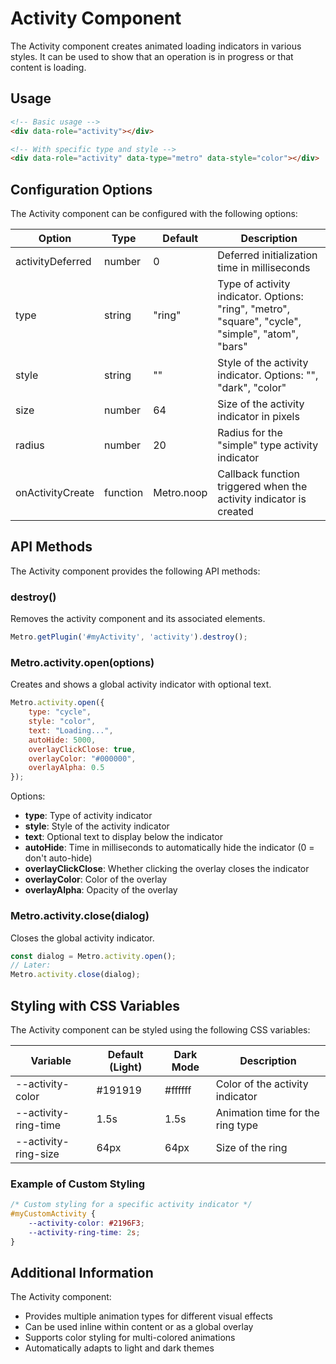 # Activity Component

The Activity component creates animated loading indicators in various styles. It can be used to show that an operation is in progress or that content is loading.

## Usage

```html
<!-- Basic usage -->
<div data-role="activity"></div>

<!-- With specific type and style -->
<div data-role="activity" data-type="metro" data-style="color"></div>
```

## Configuration Options

The Activity component can be configured with the following options:

| Option | Type | Default | Description |
| ------ | ---- | ------- | ----------- |
| activityDeferred | number | 0 | Deferred initialization time in milliseconds |
| type | string | "ring" | Type of activity indicator. Options: "ring", "metro", "square", "cycle", "simple", "atom", "bars" |
| style | string | "" | Style of the activity indicator. Options: "", "dark", "color" |
| size | number | 64 | Size of the activity indicator in pixels |
| radius | number | 20 | Radius for the "simple" type activity indicator |
| onActivityCreate | function | Metro.noop | Callback function triggered when the activity indicator is created |

## API Methods

The Activity component provides the following API methods:

### destroy()

Removes the activity component and its associated elements.

```javascript
Metro.getPlugin('#myActivity', 'activity').destroy();
```

### Metro.activity.open(options)

Creates and shows a global activity indicator with optional text.

```javascript
Metro.activity.open({
    type: "cycle",
    style: "color",
    text: "Loading...",
    autoHide: 5000,
    overlayClickClose: true,
    overlayColor: "#000000",
    overlayAlpha: 0.5
});
```

Options:
- **type**: Type of activity indicator
- **style**: Style of the activity indicator
- **text**: Optional text to display below the indicator
- **autoHide**: Time in milliseconds to automatically hide the indicator (0 = don't auto-hide)
- **overlayClickClose**: Whether clicking the overlay closes the indicator
- **overlayColor**: Color of the overlay
- **overlayAlpha**: Opacity of the overlay

### Metro.activity.close(dialog)

Closes the global activity indicator.

```javascript
const dialog = Metro.activity.open();
// Later:
Metro.activity.close(dialog);
```

## Styling with CSS Variables

The Activity component can be styled using the following CSS variables:

| Variable | Default (Light) | Dark Mode | Description |
| -------- | --------------- | --------- | ----------- |
| --activity-color | #191919 | #ffffff | Color of the activity indicator |
| --activity-ring-time | 1.5s | 1.5s | Animation time for the ring type |
| --activity-ring-size | 64px | 64px | Size of the ring |

### Example of Custom Styling

```css
/* Custom styling for a specific activity indicator */
#myCustomActivity {
    --activity-color: #2196F3;
    --activity-ring-time: 2s;
}
```

## Additional Information

The Activity component:
- Provides multiple animation types for different visual effects
- Can be used inline within content or as a global overlay
- Supports color styling for multi-colored animations
- Automatically adapts to light and dark themes